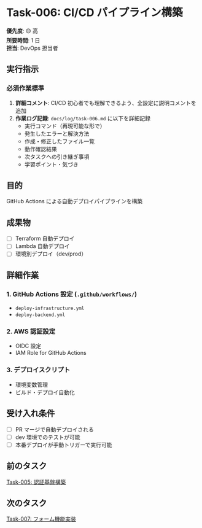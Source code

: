 # Task-006: CI/CD パイプライン構築

**優先度**: 🟡 高  
**所要時間**: 1 日  
**担当**: DevOps 担当者

## 実行指示

### 必須作業標準

1. **詳細コメント**: CI/CD 初心者でも理解できるよう、全設定に説明コメントを追加
2. **作業ログ記録**: `docs/log/task-006.md` に以下を詳細記録
   - 実行コマンド（再現可能な形で）
   - 発生したエラーと解決方法
   - 作成・修正したファイル一覧
   - 動作確認結果
   - 次タスクへの引き継ぎ事項
   - 学習ポイント・気づき

## 目的

GitHub Actions による自動デプロイパイプラインを構築

## 成果物

- [ ] Terraform 自動デプロイ
- [ ] Lambda 自動デプロイ
- [ ] 環境別デプロイ（dev/prod）

## 詳細作業

### 1. GitHub Actions 設定 (`.github/workflows/`)

- `deploy-infrastructure.yml`
- `deploy-backend.yml`

### 2. AWS 認証設定

- OIDC 設定
- IAM Role for GitHub Actions

### 3. デプロイスクリプト

- 環境変数管理
- ビルド・デプロイ自動化

## 受け入れ条件

- [ ] PR マージで自動デプロイされる
- [ ] dev 環境でのテストが可能
- [ ] 本番デプロイが手動トリガーで実行可能

## 前のタスク

[Task-005: 認証基盤構築](./task-005.md)

## 次のタスク

[Task-007: フォーム機能実装](./task-007.md)
